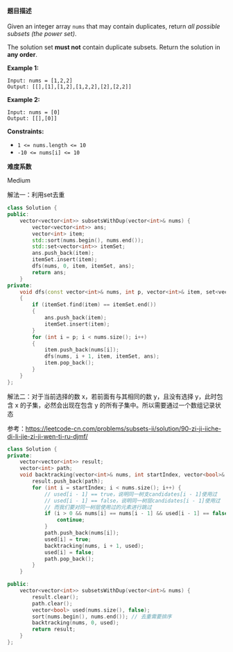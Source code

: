 #### **题目描述**

Given an integer array `nums` that may contain duplicates, return *all possible subsets (the power set)*.

The solution set **must not** contain duplicate subsets. Return the solution in **any order**.

 

**Example 1:**

```
Input: nums = [1,2,2]
Output: [[],[1],[1,2],[1,2,2],[2],[2,2]]
```

**Example 2:**

```
Input: nums = [0]
Output: [[],[0]]
```

 

**Constraints:**

- `1 <= nums.length <= 10`
- `-10 <= nums[i] <= 10`

**难度系数**    

Medium

解法一：利用set去重

```c++
class Solution {
public:
	vector<vector<int>> subsetsWithDup(vector<int>& nums) {
		vector<vector<int>> ans;
		vector<int> item;
		std::sort(nums.begin(), nums.end());
		std::set<vector<int>> itemSet;
		ans.push_back(item);
		itemSet.insert(item);
		dfs(nums, 0, item, itemSet, ans);
		return ans;
	}
private:
	void dfs(const vector<int>& nums, int p, vector<int>& item, set<vector<int>>& itemSet, vector<vector<int>>& ans)
	{
		if (itemSet.find(item) == itemSet.end())
		{
			ans.push_back(item);
			itemSet.insert(item);
		}
		for (int i = p; i < nums.size(); i++)
		{
			item.push_back(nums[i]);
			dfs(nums, i + 1, item, itemSet, ans);
			item.pop_back();
		}
	}
};
```

解法二：对于当前选择的数 x，若前面有与其相同的数 y，且没有选择 y，此时包含 x 的子集，必然会出现在包含 y 的所有子集中。所以需要通过一个数组记录状态

参考：https://leetcode-cn.com/problems/subsets-ii/solution/90-zi-ji-iiche-di-li-jie-zi-ji-wen-ti-ru-djmf/

```c++
class Solution {
private:
    vector<vector<int>> result;
    vector<int> path;
    void backtracking(vector<int>& nums, int startIndex, vector<bool>& used) {
        result.push_back(path);
        for (int i = startIndex; i < nums.size(); i++) {
            // used[i - 1] == true，说明同一树支candidates[i - 1]使用过
            // used[i - 1] == false，说明同一树层candidates[i - 1]使用过
            // 而我们要对同一树层使用过的元素进行跳过
            if (i > 0 && nums[i] == nums[i - 1] && used[i - 1] == false) {
                continue;
            }
            path.push_back(nums[i]);
            used[i] = true;
            backtracking(nums, i + 1, used);
            used[i] = false;
            path.pop_back();
        }
    }

public:
    vector<vector<int>> subsetsWithDup(vector<int>& nums) {
        result.clear();
        path.clear();
        vector<bool> used(nums.size(), false);
        sort(nums.begin(), nums.end()); // 去重需要排序
        backtracking(nums, 0, used);
        return result;
    }
};

```

